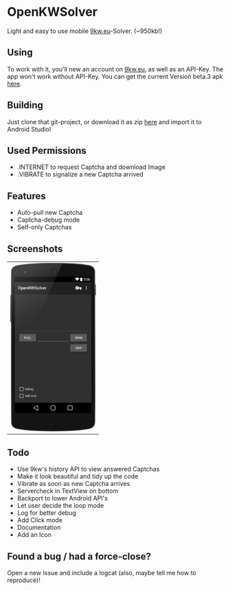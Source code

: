 OpenKWSolver
============

Light and easy to use mobile [9kw.eu](http://www.9kw.eu/)-Solver. (~950kb!)

Using
-----

To work with it, you'll new an account on [9kw.eu](http://www.9kw.eu/), as well as an API-Key.
The app won't work without API-Key. You can get the current Version beta.3 apk [here](https://github.com/dotWee/OpenKWSolver/releases/download/beta.3/app-release_SIGNED_beta.3.apk).

Building
--------

Just clone that git-project, or download it as zip [here](https://github.com/dotWee/OpenKWSolver/archive/master-rewrite.zip) and import it to Android Studio!

Used Permissions
----------------

+ .INTERNET to request Captcha and download Image
+ .VIBRATE to signalize a new Captcha arrived

Features
--------

+ Auto-pull new Captcha
+ Captcha-debug mode
+ Self-only Captchas

Screenshots
-----------

<table sytle="border: 0px;">
<tr>
<td><img width="200px" src="Screenshot1.png" /></td>
</tr>
</table>

Todo
----

+ Use 9kw's history API to view answered Captchas
+ Make it look beautiful and tidy up the code
+ Vibrate as soon as new Captcha arrives
+ Servercheck in TextView on bottom
+ Backport to lower Android API's
+ Let user decide the loop mode
+ Log for better debug
+ Add Click mode
+ Documentation
+ Add an Icon

Found a bug / had a force-close?
--------------------------------

Open a new Issue and include a logcat (also, maybe tell me how to reproduce)!

